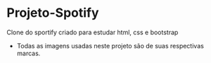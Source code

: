 # Projeto-Spotify
Clone do sportify criado para estudar html, css e bootstrap


 - Todas as imagens usadas neste projeto são de suas respectivas marcas.
